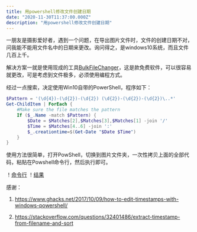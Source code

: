 ```yaml
---
title: 用powershell修改文件创建日期
date: "2020-11-30T11:37:00.000Z"
description: "用powershell修改文件创建日期"
---
```


一朋友是摄影爱好者，遇到一个问题，在导出图片文件时，文件的创建日期不对，问我能不能用文件名中的日期来更改。询问得之，是windows10系统，而且文件几百上千。

解决方案一就是使用现成的工具[BulkFileChanger](https://www.nirsoft.net/utils/bulk_file_changer.html)，这是款免费软件，可以很容易就更改，可是考虑到文件极多，必须使用编程方式。

经过一点搜索，决定使用Win10自带的PowerShell，程序如下：

```powershell
$Pattern = '(\d{4})-(\d{2})-(\d{2}) (\d{2})-(\d{2})-(\d{2})\..*'
Get-ChildItem | ForEach {
    #Make sure the file matches the pattern
    If ($_.Name -match $Pattern) {
        $Date = $Matches[2],$Matches[3],$Matches[1] -join '/'
        $Time = $Matches[4..6] -join ':'
		$_.creationtime=$(Get-Date "$Date $Time")
    }
}
```

使用方法很简单，打开PowShell，切换到图片文件夹，一次性拷贝上面的全部代码，粘贴在Powshell命令行，然后执行即可。

！[命令行](powershell1.JPG)
！[结果](powershell2.JPG)

感谢：

1. https://www.ghacks.net/2017/10/09/how-to-edit-timestamps-with-windows-powershell/

2. https://stackoverflow.com/questions/32401486/extract-timestamp-from-filename-and-sort
